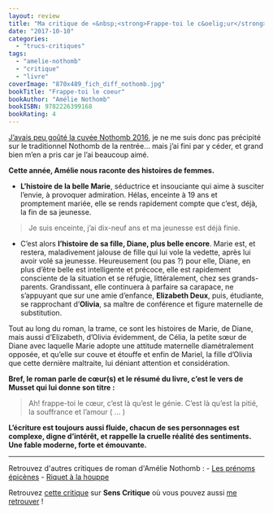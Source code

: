 ```yaml
---
layout: review
title: "Ma critique de «&nbsp;<strong>Frappe-toi le c&oelig;ur</strong>&nbsp;» d’<em>Amélie Nothomb</em>"
date: "2017-10-10"
categories: 
  - "trucs-critiques"
tags: 
  - "amelie-nothomb"
  - "critique"
  - "livre"
coverImage: "870x489_fich_diff_nothomb.jpg"
bookTitle: "Frappe-toi le coeur"
bookAuthor: "Amélie Nothomb"
bookISBN: 9782226399168   
bookRating: 4
---
```


[J’avais peu goûté la cuvée Nothomb 2016](/2016/09/ma-critique-de-riquet-a-la-houppe-damelie-nothomb/), je ne me suis donc pas précipité sur le traditionnel Nothomb de la rentrée... mais j’ai fini par y céder, et grand bien m’en a pris car je l’ai beaucoup aimé.

**Cette année, Amélie nous raconte des histoires de femmes.**

- **L’histoire de la belle Marie**, séductrice et insouciante qui aime à susciter l’envie, à provoquer admiration. Hélas, enceinte à 19 ans et promptement mariée, elle se rends rapidement compte que c’est, déjà, la fin de sa jeunesse.

<blockquote class="citation">Je suis enceinte, j’ai dix-neuf ans et ma jeunesse est déjà finie.</blockquote>

- C’est alors **l’histoire de sa fille, Diane, plus belle encore**. Marie est, et restera, maladivement jalouse de fille qui lui vole la vedette, après lui avoir volé sa jeunesse. Heureusement (ou pas ?) pour elle, Diane, en plus d’être belle est intelligente et précoce, elle est rapidement consciente de la situation et se réfugie, littéralement, chez ses grands-parents. Grandissant, elle continuera à parfaire sa carapace, ne s’appuyant que sur une amie d’enfance, **Elizabeth Deux**, puis, étudiante, se rapprochant d’**Olivia**, sa maître de conférence et figure maternelle de substitution.

Tout au long du roman, la trame, ce sont les histoires de Marie, de Diane, mais aussi d’Elizabeth, d’Olivia évidemment, de Célia, la petite sœur de Diane avec laquelle Marie adopte une attitude maternelle diamétralement opposée, et qu’elle sur couve et étouffe et enfin de Mariel, la fille d’Olivia que cette dernière maltraite, lui déniant attention et considération.

**Bref, le roman parle de cœur(s) et le résumé du livre, c’est le vers de Musset qui lui donne son titre :**

<blockquote class="citation">Ah! frappe-toi le cœur, c’est là qu’est le génie. C’est là qu’est la pitié, la souffrance et l’amour ( ... )</blockquote>

**L’écriture est toujours aussi fluide, chacun de ses personnages est complexe, digne d’intérêt, et rappelle la cruelle réalité des sentiments. Une fable moderne, forte et émouvante.**

* * *

Retrouvez d'autres critiques de roman d'Amélie Nothomb : - [Les prénoms épicènes](https://www.6x8.org/2018/12/ma-critique-de-les-prenoms-epicenes-damelie-nothomb/) - [Riquet à la houppe](https://www.6x8.org/2016/09/ma-critique-de-riquet-a-la-houppe-damelie-nothomb/)

Retrouvez [cette critique](https://www.senscritique.com/livre/Frappe_toi_le_coeur/critique/137736366) sur **Sens Critique** où vous pouvez aussi [me retrouver](http://www.senscritique.com/Arnaud_Malon) !
